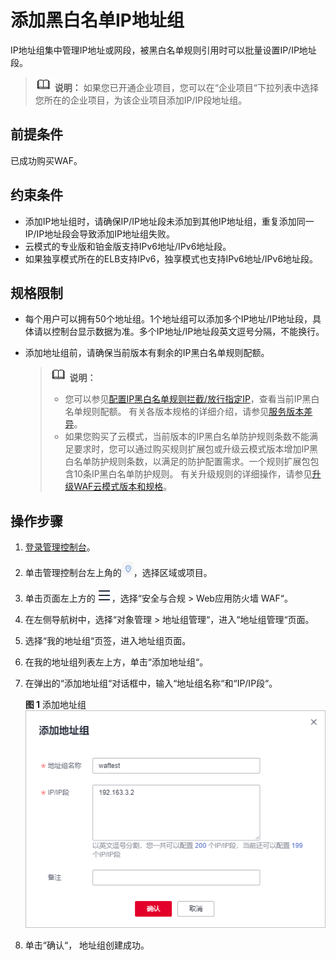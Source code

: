 # 添加黑白名单IP地址组<a name="waf_01_0357"></a>

IP地址组集中管理IP地址或网段，被黑白名单规则引用时可以批量设置IP/IP地址段。

>![](public_sys-resources/icon-note.gif) **说明：** 
>如果您已开通企业项目，您可以在“企业项目“下拉列表中选择您所在的企业项目，为该企业项目添加IP/IP段地址组。

## 前提条件<a name="section8174172016525"></a>

已成功购买WAF。

## 约束条件<a name="section1083742615419"></a>

-   添加IP地址组时，请确保IP/IP地址段未添加到其他IP地址组，重复添加同一IP/IP地址段会导致添加IP地址组失败。
-   云模式的专业版和铂金版支持IPv6地址/IPv6地址段。
-   如果独享模式所在的ELB支持IPv6，独享模式也支持IPv6地址/IPv6地址段。

## 规格限制<a name="section10575131211315"></a>

-   每个用户可以拥有50个地址组。1个地址组可以添加多个IP地址/IP地址段，具体请以控制台显示数据为准。多个IP地址/IP地址段英文逗号分隔，不能换行。
-   添加地址组前，请确保当前版本有剩余的IP黑白名单规则配额。

    >![](public_sys-resources/icon-note.gif) **说明：** 
    >-   您可以参见[配置IP黑白名单规则拦截/放行指定IP](zh-cn_topic_0110861270.md)，查看当前IP黑白名单规则配额。
    >    有关各版本规格的详细介绍，请参见[服务版本差异](https://support.huaweicloud.com/productdesc-waf/waf_01_0106.html)。
    >-   如果您购买了云模式，当前版本的IP黑白名单防护规则条数不能满足要求时，您可以通过购买规则扩展包或升级云模式版本增加IP黑白名单防护规则条数，以满足的防护配置需求。一个规则扩展包包含10条IP黑白名单防护规则。
    >    有关升级规则的详细操作，请参见[升级WAF云模式版本和规格](https://support.huaweicloud.com/usermanual-waf/waf_01_0114.html)。

## 操作步骤<a name="section721145410437"></a>

1.  [登录管理控制台](https://console.huaweicloud.com/?locale=zh-cn)。
2.  单击管理控制台左上角的![](figures/选择区域图标.jpg)，选择区域或项目。
3.  单击页面左上方的![](figures/icon-Service.png)，选择“安全与合规  \>  Web应用防火墙 WAF“。
4.  在左侧导航树中，选择“对象管理  \>  地址组管理“，进入“地址组管理“页面。
5.  选择“我的地址组“页签，进入地址组页面。
6.  在我的地址组列表左上方，单击“添加地址组“。
7.  在弹出的“添加地址组“对话框中，输入“地址组名称“和“IP/IP段“。

    **图 1**  添加地址组<a name="fig12864142655519"></a>  
    ![](figures/添加地址组.png "添加地址组")

8.  单击“确认“， 地址组创建成功。

